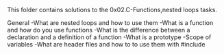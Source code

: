 This folder contains solutions to the 0x02.C-Functions,nested loops tasks.

General
-What are nested loops and how to use them
-What is a function and how do you use functions
-What is the difference between a declaration and a definition of a function
-What is a prototype
-Scope of variables
-What are header files and how to to use them with #include
